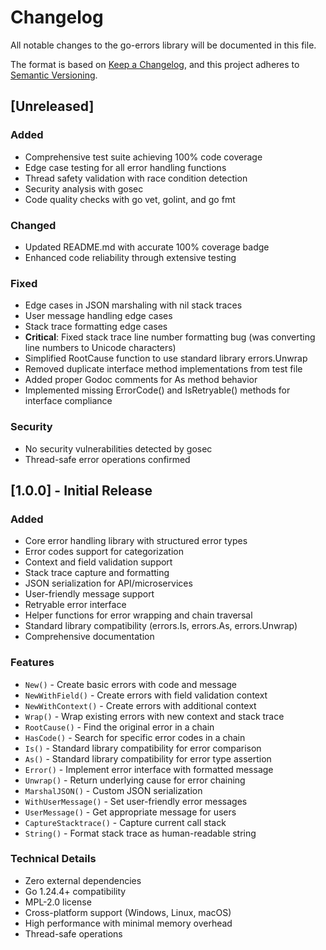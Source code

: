 # Changelog

All notable changes to the go-errors library will be documented in this file.

The format is based on [Keep a Changelog](https://keepachangelog.com/en/1.0.0/),
and this project adheres to [Semantic Versioning](https://semver.org/spec/v2.0.0.html).

## [Unreleased]

### Added
- Comprehensive test suite achieving 100% code coverage
- Edge case testing for all error handling functions
- Thread safety validation with race condition detection
- Security analysis with gosec
- Code quality checks with go vet, golint, and go fmt

### Changed
- Updated README.md with accurate 100% coverage badge
- Enhanced code reliability through extensive testing

### Fixed
- Edge cases in JSON marshaling with nil stack traces
- User message handling edge cases
- Stack trace formatting edge cases
- **Critical**: Fixed stack trace line number formatting bug (was converting line numbers to Unicode characters)
- Simplified RootCause function to use standard library errors.Unwrap
- Removed duplicate interface method implementations from test file
- Added proper Godoc comments for As method behavior
- Implemented missing ErrorCode() and IsRetryable() methods for interface compliance

### Security
- No security vulnerabilities detected by gosec
- Thread-safe error operations confirmed

## [1.0.0] - Initial Release

### Added
- Core error handling library with structured error types
- Error codes support for categorization
- Context and field validation support
- Stack trace capture and formatting
- JSON serialization for API/microservices
- User-friendly message support
- Retryable error interface
- Helper functions for error wrapping and chain traversal
- Standard library compatibility (errors.Is, errors.As, errors.Unwrap)
- Comprehensive documentation

### Features
- `New()` - Create basic errors with code and message
- `NewWithField()` - Create errors with field validation context
- `NewWithContext()` - Create errors with additional context
- `Wrap()` - Wrap existing errors with new context and stack trace
- `RootCause()` - Find the original error in a chain
- `HasCode()` - Search for specific error codes in a chain
- `Is()` - Standard library compatibility for error comparison
- `As()` - Standard library compatibility for error type assertion
- `Error()` - Implement error interface with formatted message
- `Unwrap()` - Return underlying cause for error chaining
- `MarshalJSON()` - Custom JSON serialization
- `WithUserMessage()` - Set user-friendly error messages
- `UserMessage()` - Get appropriate message for users
- `CaptureStacktrace()` - Capture current call stack
- `String()` - Format stack trace as human-readable string

### Technical Details
- Zero external dependencies
- Go 1.24.4+ compatibility
- MPL-2.0 license
- Cross-platform support (Windows, Linux, macOS)
- High performance with minimal memory overhead
- Thread-safe operations 